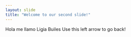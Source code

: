 ```yaml
---
layout: slide
title: "Welcome to our second slide!"
---
```

Hola me llamo Ligia Builes
Use this left arrow to go back!
